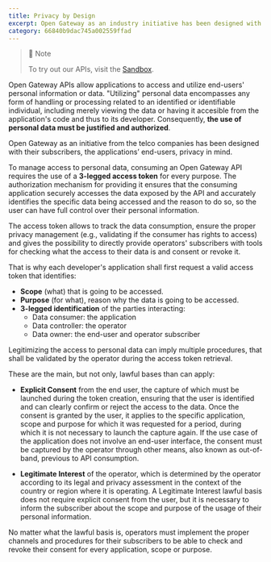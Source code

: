 ```yaml
---
title: Privacy by Design
excerpt: Open Gateway as an industry initiative has been designed with end-user's privacy in mind, to provide developers with telco capabilities while ensuring user data privacy and security.
category: 66840b9dac745a002559ffad
---
```


> 📘 Note
>
> To try out our APIs, visit the [Sandbox](https://opengateway.telefonica.com/developer-hub/unirse).

Open Gateway APIs allow applications to access and utilize end-users' personal information or data. "Utilizing" personal data encompasses any form of handling or processing related to an identified or identifiable individual, including merely viewing the data or having it accesible from the application's code and thus to its developer. Consequently, **the use of personal data must be justified and authorized**.

Open Gateway as an initiative from the telco companies has been designed with their subscribers, the applications’ end-users, privacy in mind.

To manage access to personal data, consuming an Open Gateway API requires the use of a **3-legged access token** for every purpose. The authorization mechanism for providing it ensures that the consuming application securely accesses the data exposed by the API and accurately identifies the specific data being accessed and the reason to do so, so the user can have full control over their personal information.

The access token allows to track the data consumption, ensure the proper privacy management (e.g., validating if the consumer has rights to access) and gives the possibility to directly provide operators' subscribers with tools for checking what the access to their data is and consent or revoke it.

That is why each developer's application shall first request a valid access token that identifies:
- **Scope** (what) that is going to be accessed.
- **Purpose** (for what), reason why the data is going to be accessed.
- **3-legged identification** of the parties interacting:
    - Data consumer: the application
    - Data controller: the operator
    - Data owner: the end-user and operator subscriber

Legitimizing the access to personal data can imply multiple procedures, that shall be validated by the operator during the access token retrieval.

These are the main, but not only, lawful bases than can apply:

- **Explicit Consent** from the end user, the capture of which must be launched during the token creation, ensuring that the user is identified and can clearly confirm or reject the access to the data. Once the consent is granted by the user, it applies to the specific application, scope and purpose for which it was requested for a period, during which it is not necessary to launch the capture again. If the use case of the application does not involve an end-user interface, the consent must be captured by the operator through other means, also known as out-of-band, previous to API consumption.

- **Legitimate Interest** of the operator, which is determined by the operator according to its legal and privacy assessment in the context of the country or region where it is operating. A Legitimate Interest lawful basis does not require explicit consent from the user, but it is necessary to inform the subscriber about the scope and purpose of the usage of their personal information.

No matter what the lawful basis is, operators must implement the proper channels and procedures for their subscribers to be able to check and revoke their consent for every application, scope or purpose.

